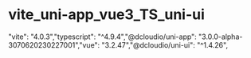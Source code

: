 # vite_uni-app_vue3_TS_uni-ui
"vite": "4.0.3","typescript": "^4.9.4","@dcloudio/uni-app": "3.0.0-alpha-3070620230227001","vue": "3.2.47","@dcloudio/uni-ui": "^1.4.26",
